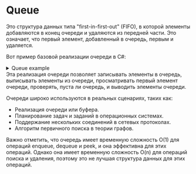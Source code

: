 # Queue
Это структура данных типа "first-in-first-out" (FIFO), в которой элементы добавляются в конец очереди и удаляются из передней части. Это означает, что первый элемент, добавленный в очередь, первым и удаляется.

Вот пример базовой реализации очереди в C#:

<details>
  <summary>Queue example</summary>
  
  ```cs
  class Queue {
    private int[] queueArray;
    private int front;
    private int rear;
    private int count;

    public Queue(int size) {
        queueArray = new int[size];
        front = 0;
        rear = -1;
        count = 0;
    }

    public void Enqueue(int data) {
        if (count == queueArray.Length) {
            Console.WriteLine("Queue overflow");
            return;
        }

        rear = (rear + 1) % queueArray.Length;
        queueArray[rear] = data;
        count++;
    }

    public int Dequeue() {
        if (count == 0) {
            Console.WriteLine("Queue underflow");
            return int.MinValue;
        }

        int value = queueArray[front];
        front = (front + 1) % queueArray.Length;
        count--;
        return value;
    }

    public int Peek() {
        if (count == 0) {
            Console.WriteLine("Queue is empty");
            return int.MinValue;
        }

        return queueArray[front];
    }

    public bool IsEmpty() {
        return count == 0;
    }

    public void PrintQueue() {
        if (count == 0) {
            Console.WriteLine("Queue is empty");
            return;
        }

        int index = front;
        for (int i = 0; i < count; i++) {
            Console.Write(queueArray[index] + " ");
            index = (index + 1) % queueArray.Length;
        }
    }
  }
  ```
</details>
Эта реализация очереди позволяет записывать элементы в очередь, выписывать элементы из очереди, просматривать первый элемент очереди, проверять, пуста ли очередь, и выводить элементы очереди.

Очереди широко используются в реальных сценариях, таких как:

- Реализация очереди или буфера.
- Планирование задач и заданий в операционных системах.
- Поддержание нескольких соединений в сетевых протоколах.
- Алгоритм первичного поиска в теории графов.
  
Важно отметить, что очередь имеет временную сложность O(1) для операций enqueue, dequeue и peek, и она эффективна для этих операций. Однако она имеет временную сложность O(n) для операций поиска и удаления, поэтому это не лучшая структура данных для этих операций.